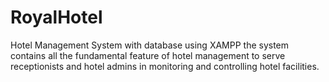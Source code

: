 # RoyalHotel
Hotel Management System with database using XAMPP
the system contains all the fundamental feature of hotel management to serve
receptionists and hotel admins in monitoring and controlling hotel facilities.
